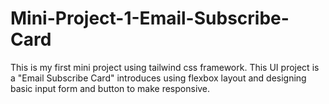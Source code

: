 # Mini-Project-1-Email-Subscribe-Card
This is my first mini project using tailwind css framework. This UI project is a "Email Subscribe Card" introduces using flexbox layout and designing basic input form and button to make responsive.
